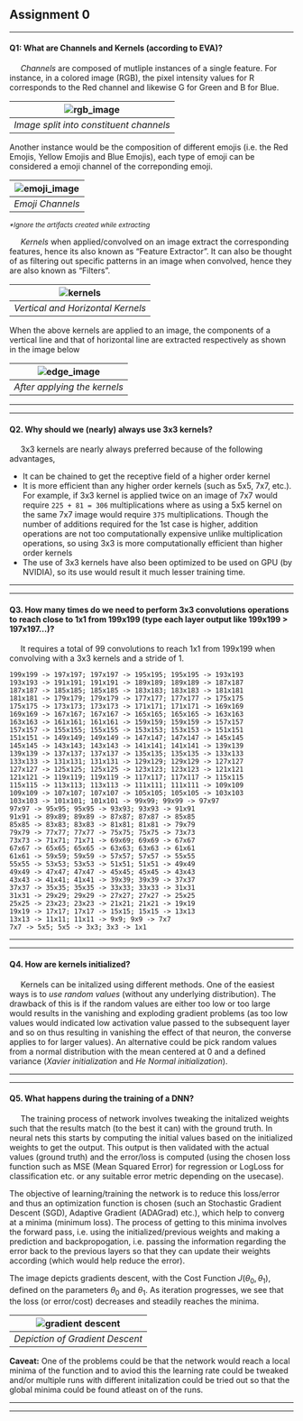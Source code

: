 ## Assignment 0
---

#### Q1: What are Channels and Kernels (according to EVA)?
&nbsp;&nbsp;&nbsp;&nbsp; _Channels_ are composed of mutliple instances of a single feature. For instance, in a colored image (RGB), the pixel intensity values for R corresponds to the Red channel and likewise G for Green and B for Blue.

|![rgb_image](../../Images/markdown_images/rgb_channels.png)|
|:---:|
|*Image split into constituent channels*|g

Another instance would be the composition of different emojis (i.e. the Red Emojis, Yellow Emojis and Blue Emojis), each type of emoji can be considered a emoji channel of the correponding emoji.

|![emoji_image](../../Images/markdown_images/emoji_channels.png)|
|:---:|
|*Emoji Channels*|

<sup>_*Ignore the artifacts created while extracting_</sup>


&nbsp;&nbsp;&nbsp;&nbsp; _Kernels_ when applied/convolved on an image extract the corresponding features, hence its also known as “Feature Extractor”. It can also be thought of as filtering out specific patterns in an image when convolved, hence they are also known as “Filters”.

|![kernels](../../Images/markdown_images/vertical_n_horizontal_kernels.png)|
|:---:|
|*Vertical and Horizontal Kernels*|

When the above kernels are applied to an image, the components of a vertical line and that of horizontal line are extracted respectively as shown in the image below

|![edge_image](../../Images/markdown_images/detected_edges.png)|
|:---:|
|*After applying the kernels*|

---
---

#### Q2. Why should we (nearly) always use 3x3 kernels?
&nbsp;&nbsp;&nbsp;&nbsp; 3x3 kernels are nearly always preferred because of the following advantages,

- It can be chained to get the receptive field of a higher order kernel
- It is more efficient than any higher order kernels (such as 5x5, 7x7, etc.). For example, if 3x3 kernel is applied twice on an image of 7x7 would require `225 + 81 = 306` multiplications where as using a 5x5 kernel on the same 7x7 image would require `375` multiplications. Though the number of additions required for the 1st case is higher, addition operations are not too computationally expensive unlike multiplication operations, so using 3x3 is more computationally efficient than higher order kernels
- The use of 3x3 kernels have also been optimized to be used on GPU (by NVIDIA), so its use would result it much lesser training time.

---
---

#### Q3. How many times do we need to perform 3x3 convolutions operations to reach close to 1x1 from 199x199 (type each layer output like 199x199 > 197x197...)?
&nbsp;&nbsp;&nbsp;&nbsp; It requires a total of 99 convolutions to reach 1x1 from 199x199 when convolving with a 3x3 kernels and a stride of 1.

```
199x199 -> 197x197; 197x197 -> 195x195; 195x195 -> 193x193
193x193 -> 191x191; 191x191 -> 189x189; 189x189 -> 187x187
187x187 -> 185x185; 185x185 -> 183x183; 183x183 -> 181x181
181x181 -> 179x179; 179x179 -> 177x177; 177x177 -> 175x175
175x175 -> 173x173; 173x173 -> 171x171; 171x171 -> 169x169
169x169 -> 167x167; 167x167 -> 165x165; 165x165 -> 163x163
163x163 -> 161x161; 161x161 -> 159x159; 159x159 -> 157x157
157x157 -> 155x155; 155x155 -> 153x153; 153x153 -> 151x151
151x151 -> 149x149; 149x149 -> 147x147; 147x147 -> 145x145
145x145 -> 143x143; 143x143 -> 141x141; 141x141 -> 139x139
139x139 -> 137x137; 137x137 -> 135x135; 135x135 -> 133x133
133x133 -> 131x131; 131x131 -> 129x129; 129x129 -> 127x127
127x127 -> 125x125; 125x125 -> 123x123; 123x123 -> 121x121
121x121 -> 119x119; 119x119 -> 117x117; 117x117 -> 115x115
115x115 -> 113x113; 113x113 -> 111x111; 111x111 -> 109x109
109x109 -> 107x107; 107x107 -> 105x105; 105x105 -> 103x103
103x103 -> 101x101; 101x101 -> 99x99; 99x99 -> 97x97
97x97 -> 95x95; 95x95 -> 93x93; 93x93 -> 91x91
91x91 -> 89x89; 89x89 -> 87x87; 87x87 -> 85x85
85x85 -> 83x83; 83x83 -> 81x81; 81x81 -> 79x79
79x79 -> 77x77; 77x77 -> 75x75; 75x75 -> 73x73
73x73 -> 71x71; 71x71 -> 69x69; 69x69 -> 67x67
67x67 -> 65x65; 65x65 -> 63x63; 63x63 -> 61x61
61x61 -> 59x59; 59x59 -> 57x57; 57x57 -> 55x55
55x55 -> 53x53; 53x53 -> 51x51; 51x51 -> 49x49
49x49 -> 47x47; 47x47 -> 45x45; 45x45 -> 43x43
43x43 -> 41x41; 41x41 -> 39x39; 39x39 -> 37x37
37x37 -> 35x35; 35x35 -> 33x33; 33x33 -> 31x31
31x31 -> 29x29; 29x29 -> 27x27; 27x27 -> 25x25
25x25 -> 23x23; 23x23 -> 21x21; 21x21 -> 19x19
19x19 -> 17x17; 17x17 -> 15x15; 15x15 -> 13x13
13x13 -> 11x11; 11x11 -> 9x9; 9x9 -> 7x7
7x7 -> 5x5; 5x5 -> 3x3; 3x3 -> 1x1
```

---
---

#### Q4. How are kernels initialized?
&nbsp;&nbsp;&nbsp;&nbsp; Kernels can be initalized using different methods. One of the easiest ways is to _use random values_ (without any underlying distribution). The drawback of this is if the random values are either too low or too large would results in the vanishing and exploding gradient problems (as too low values would indicated low activation value passed to the subsequent layer and so on thus resulting in vanishing the effect of that neuron, the converse applies to for larger values). An alternative could be pick random values from a normal distribution with the mean centered at 0 and a defined variance (_Xavier initialization_ and _He Normal initialization_).

---
---

#### Q5. What happens during the training of a DNN?
&nbsp;&nbsp;&nbsp;&nbsp; The training process of network involves tweaking the initalized weights such that the results match (to the best it can) with the ground truth. In neural nets this starts by computing the initial values based on the initialized weights to get the output. This output is then validated with the actual values (ground truth) and the error/loss is computed (using the chosen loss function such as MSE (Mean Squared Error) for regression or LogLoss for classification etc. or any suitable error metric depending on the usecase).

The objective of learning/training the network is to reduce this loss/error and thus an optimization function is chosen (such an Stochastic Gradient Descent (SGD), Adaptive Gradient (ADAGrad) etc.), which help to converg at a minima (minimum loss). The process of getting to this minima involves the forward pass, i.e. using the initialized/previous weights and making a prediction and backpropogation, i.e. passing the information regarding the error back to the previous layers so that they can update their weights according (which would help reduce the error).

The image depicts gradients descent, with the Cost Function $J (\theta_0, \theta_1)$, defined on the parameters $\theta_0$ and $\theta_1$. As iteration progresses, we see that the loss (or error/cost) decreases and steadily reaches the minima. 

|![gradient descent](../../Images/markdown_images/gradient_descent.png)|
|:---:|
|*Depiction of Gradient Descent*|

**Caveat:** One of the problems could be that the network would reach a local minima of the function and to aviod this the learning rate could be tweaked and/or multiple runs with different initalization could be tried out so that the global minima could be found atleast on of the runs.

---
---
